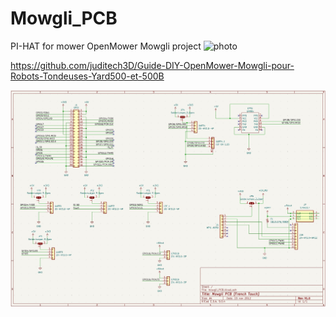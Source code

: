 # Mowgli_PCB
PI-HAT for mower OpenMower Mowgli project
![photo](photos/IMG20250610175558.jpg)



https://github.com/juditech3D/Guide-DIY-OpenMower-Mowgli-pour-Robots-Tondeuses-Yard500-et-500B

![schema](photos/Schéma.jpg)

